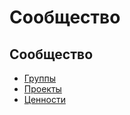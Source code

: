 # Сообщество

## Сообщество

- [Группы](groups/index.mdx)
- [Проекты](projects/index.mdx)
- [Ценности](values/index.mdx)
